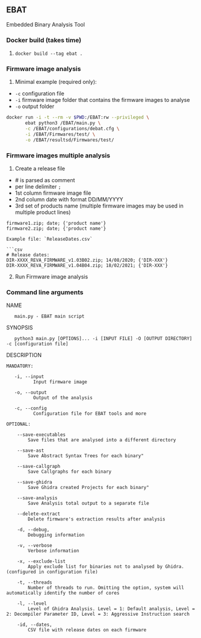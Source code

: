 ## EBAT
Embedded Binary Analysis Tool

### Docker build (takes time)
1. `docker build --tag ebat .`


### Firmware image analysis
1. Minimal example (required only):
- `-c` configuration file
- `-i` firmware image folder that contains the firmware images to analyse
- `-o` output folder
```bash
docker run -i -t --rm -v $PWD:/EBAT:rw --privileged \
       ebat python3 /EBAT/main.py \
       -c /EBAT/configurations/debat.cfg \
       -i /EBAT/Firmwares/test/ \
       -o /EBAT/resultsd/Firmwares/test/
```

### Firmware images multiple analysis
1. Create a release file
- \# is parsed as comment
- per line delimiter `;`
- 1st column firmware image file
- 2nd column date with format DD/MM/YYYY
- 3rd set of products name (multiple firmware images may be used in multiple product lines)
```
firmware1.zip; date; {'product name'}
firmware2.zip; date; {'product name'}

Example file: `ReleaseDates.csv`

```csv
# Release dates:
DIR-XXXX_REVA_FIRMWARE_v1.03B02.zip; 14/08/2020; {'DIR-XXX'}
DIR-XXXX_REVA_FIRMWARE_v1.04B04.zip; 18/02/2021; {'DIR-XXX'}
```

2. Run Firmware image analysis


### Command line arguments

NAME

       main.py - EBAT main script

SYNOPSIS

       python3 main.py [OPTIONS]... -i [INPUT FILE] -O [OUTPUT DIRECTORY] -c [configuration file]

DESCRIPTION

	MANDATORY:

       -i, --input
              Input firmware image

       -o, --output
              Output of the analysis

       -c, --config
              Configuration file for EBAT tools and more

    OPTIONAL:
	
        --save-executables
            Save files that are analysed into a different directory
       
        --save-ast
            Save Abstract Syntax Trees for each binary"
       
        --save-callgraph
            Save Callgraphs for each binary
       
        --save-ghidra
            Save Ghidra created Projects for each binary"
       
        --save-analysis
            Save Analysis total output to a separate file
       
        --delete-extract
            Delete firmware's extraction results after analysis
       
        -d, --debug, 
            Debugging information
       
        -v, --verbose
            Verbose information
       
        -x, --exclude-list
            Apply exclude list for binaries not to analysed by Ghidra. (configured in configuration file)
       
        -t, --threads
            Number of threads to run. Omitting the option, system will automatically identify the number of cores
       
        -l, --level
            Level of Ghidra Analysis. Level = 1: Default analysis, Level = 2: Decompiler Parameter ID, Level = 3: Aggressive Instruction search
       
        -id, --dates, 
            CSV file with release dates on each firmware